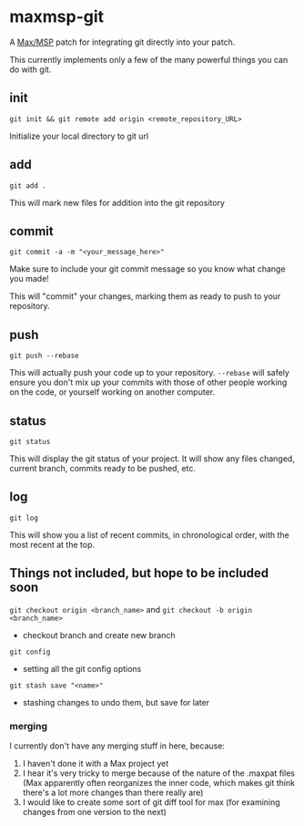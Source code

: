 # maxmsp-git

A [Max/MSP](https://cycling74.com/products/max/) patch for integrating git directly into your patch.

This currently implements only a few of the many powerful things you can do with git.

## init

`git init && git remote add origin <remote_repository_URL>`

Initialize your local directory to git url

## add

`git add .`

This will mark new files for addition into the git repository

## commit

`git commit -a -m "<your_message_here>"`

Make sure to include your git commit message so you know what change you made!

This will "commit" your changes, marking them as ready to push to your repository.

## push

`git push --rebase`

This will actually push your code up to your repository.  `--rebase` will safely ensure you don't mix up your commits with those of other people working on the code, or yourself working on another computer.

## status

`git status`

This will display the git status of your project.  It will show any files changed, current branch, commits ready to be pushed, etc.

## log

`git log`

This will show you a list of recent commits, in chronological order, with the most recent at the top.

## Things not included, but hope to be included soon

`git checkout origin <branch_name>` and `git checkout -b origin <branch_name>`

- checkout branch and create new branch

`git config`

- setting all the git config options

`git stash save "<name>"`

- stashing changes to undo them, but save for later

### merging

I currently don't have any merging stuff in here, because:

1.  I haven't done it with a Max project yet
2.  I hear it's very tricky to merge because of the nature of the .maxpat files (Max apparently often reorganizes the inner code, which makes git think there's a lot more changes than there really are)
3.  I would like to create some sort of git diff tool for max (for examining changes from one version to the next)
